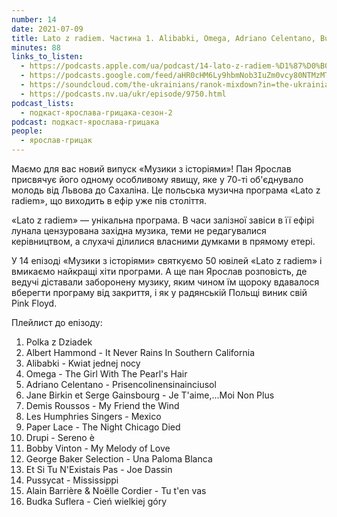 ```yaml
---
number: 14
date: 2021-07-09
title: Lato z radiem. Частина 1. Alibabki, Omega, Adriano Celentano, Budka Suflera
minutes: 88
links_to_listen:
  - https://podcasts.apple.com/ua/podcast/14-lato-z-radiem-%D1%87%D0%B0%D1%81%D1%82%D0%B8%D0%BD%D0%B0-1-alibabki-omega-adriano-celentano/id1546083745?i=1000528338497
  - https://podcasts.google.com/feed/aHR0cHM6Ly9hbmNob3IuZm0vcy80NTMzMTgxMC9wb2RjYXN0L3Jzcw/episode/ZDFhZGE2ODctZjQ0MS00NmY1LTk3MTAtNzYyNTViZDc0OGIx
  - https://soundcloud.com/the-ukrainians/ranok-mixdown?in=the-ukrainians/sets/muzykazist
  - https://podcasts.nv.ua/ukr/episode/9750.html
podcast_lists:
  - подкаст-ярослава-грицака-сезон-2
podcast: подкаст-ярослава-грицака
people:
  - ярослав-грицак
---
```


Маємо для вас новий випуск «Музики з історіями»! Пан Ярослав присвячує його
одному особливому явищу, яке у 70-ті об'єднувало молодь від Львова до Сахаліна.
Це польська музична програма «Lato z radiem», що виходить в ефір уже пів
століття.

«Lato z radiem» — унікальна програма. В часи залізної завіси в її ефірі лунала
цензурована західна музика, теми не редагувалися керівництвом, а слухачі
ділилися власними думками в прямому етері.

У 14 епізоді «Музики з історіями» святкуємо 50 ювілей «Lato z radiem» і
вмикаємо найкращі хіти програми. А ще пан Ярослав розповість, де ведучі
діставали заборонену музику, яким чином їм щороку вдавалося вберегти програму
від закриття, і як у радянській Польщі виник свій Pink Floyd.

Плейлист до епізоду:

1. Polka z Dziadek
2. Albert Hammond - It Never Rains In Southern California
3. Alibabki - Kwiat jednej nocy
4. Omega - The Girl With The Pearl's Hair
5. Adriano Celentano - Prisencolinensinainciusol
6. Jane Birkin et Serge Gainsbourg - Je T'aime,...Moi Non Plus
7. Demis Roussos - My Friend the Wind
8. Les Humphries Singers - Mexico
9. Paper Lace - The Night Chicago Died
10. Drupi - Sereno è
11. Bobby Vinton - My Melody of Love
12. George Baker Selection - Una Paloma Blanca
13. Et Si Tu N'Existais Pas - Joe Dassin
14. Pussycat - Mississippi
15. Alain Barrière & Noëlle Cordier - Tu t'en vas
16. Budka Suflera - Cień wielkiej góry
